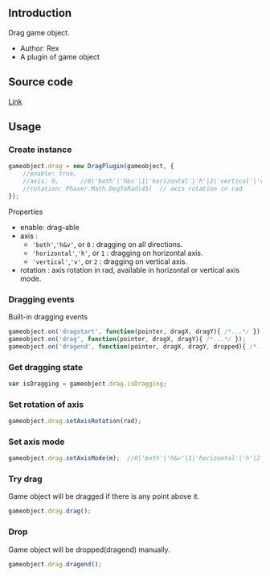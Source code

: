 ## Introduction

Drag game object.

- Author: Rex
- A plugin of game object

## Source code

[Link](https://github.com/rexrainbow/phaser3-rex-notes/blob/master/plugins/drag/DragPlugin.js)

## Usage

### Create instance

```javascript
gameobject.drag = new DragPlugin(gameobject, {
    //enable: true,
    //axis: 0,      //0|'both'|'h&v'|1|'horizontal'|'h'|2|'vertical'|'v'
    //rotation: Phaser.Math.DegToRad(45)  // axis rotation in rad
});
```

Properties

- enable: drag-able
- axis : 
    - `'both'`,`'h&v'`, or `0` : dragging on all directions.
    - `'horizontal'`,`'h'`, or `1` : dragging on horizontal axis.
    - `'vertical'`,`'v'`, or `2` : dragging on vertical axis.
- rotation : axis rotation in rad, available in horizontal or vertical axis mode.

### Dragging events

Built-in dragging events

```javascript
gameobject.on('dragstart', function(pointer, dragX, dragY){ /*...*/ });
gameobject.on('drag', function(pointer, dragX, dragY){ /*...*/ });
gameobject.on('dragend', function(pointer, dragX, dragY, dropped){ /*...*/ });
```

### Get dragging state

```javascript
var isDragging = gameobject.drag.isDragging;
```

### Set rotation of axis

```javascript
gameobject.drag.setAxisRotation(rad);
```

### Set axis mode

```javascript
gameobject.drag.setAxisMode(m);  //0|'both'|'h&v'|1|'horizontal'|'h'|2|'vertical'|'v'
```

### Try drag

Game object will be dragged if there is any point above it.

```javascript
gameobject.drag.drag();
```

### Drop

Game object will be dropped(dragend) manually.

```javascript
gameobject.drag.dragend();
```